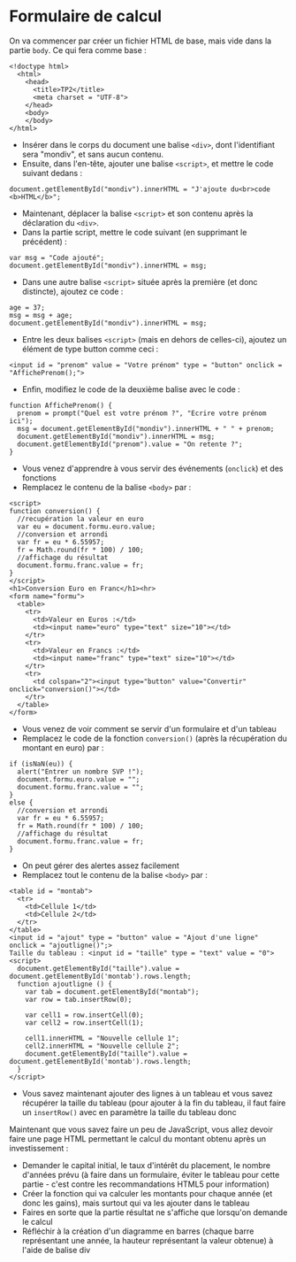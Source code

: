# Formulaire de calcul

On va commencer par créer un fichier HTML de base, mais vide dans la partie `body`. Ce qui fera comme base :

```
<!doctype html>
  <html>
    <head>
      <title>TP2</title>
      <meta charset = "UTF-8">
    </head>
    <body>
    </body>
</html>
```

- Insérer dans le corps du document une balise `<div>`, dont l'identifiant sera "mondiv", et sans aucun contenu.
- Ensuite, dans l'en-tête, ajouter une balise `<script>`, et mettre le code suivant dedans :
```
document.getElementById("mondiv").innerHTML = "J'ajoute du<br>code <b>HTML</b>";
```
- Maintenant, déplacer la balise `<script>` et son contenu après la déclaration du `<div>`. 
- Dans la partie script, mettre le code suivant (en supprimant le précédent) :
```
var msg = "Code ajouté";
document.getElementById("mondiv").innerHTML = msg;
```
- Dans une autre balise `<script>` située après la première (et donc distincte), ajoutez ce code :
```
age = 37;
msg = msg + age;
document.getElementById("mondiv").innerHTML = msg;
```
- Entre les deux balises `<script>` (mais en dehors de celles-ci), ajoutez un élément de type button comme ceci :
```
<input id = "prenom" value = "Votre prénom" type = "button" onclick = "AffichePrenom();">
```
- Enfin, modifiez le code de la deuxième balise avec le code :
```
function AffichePrenom() {
  prenom = prompt("Quel est votre prénom ?", "Ecrire votre prénom ici"); 
  msg = document.getElementById("mondiv").innerHTML + " " + prenom;
  document.getElementById("mondiv").innerHTML = msg; 
  document.getElementById("prenom").value = "On retente ?";
}
```
- Vous venez d'apprendre à vous servir des événements (`onclick`) et des fonctions
- Remplacez le contenu de la balise `<body>` par :
```
<script>
function conversion() {
  //recupération la valeur en euro
  var eu = document.formu.euro.value;
  //conversion et arrondi
  var fr = eu * 6.55957;
  fr = Math.round(fr * 100) / 100;
  //affichage du résultat
  document.formu.franc.value = fr;
}
</script>
<h1>Conversion Euro en Franc</h1><hr>
<form name="formu">
  <table>
    <tr>
      <td>Valeur en Euros :</td>
      <td><input name="euro" type="text" size="10"></td>
    </tr>
    <tr>
      <td>Valeur en Francs :</td>
      <td><input name="franc" type="text" size="10"></td>
    </tr>
    <tr>
      <td colspan="2"><input type="button" value="Convertir" onclick="conversion()"></td>
    </tr>
  </table>
</form>
```
- Vous venez de voir comment se servir d'un formulaire et d'un tableau
- Remplacez le code de la fonction `conversion()` (après la récupération du montant en euro) par :

```
if (isNaN(eu)) {
  alert("Entrer un nombre SVP !");
  document.formu.euro.value = "";
  document.formu.franc.value = "";		
}
else {
  //conversion et arrondi
  var fr = eu * 6.55957;
  fr = Math.round(fr * 100) / 100;
  //affichage du résultat
  document.formu.franc.value = fr;
}
```
- On peut gérer des alertes assez facilement
- Remplacez tout le contenu de la balise `<body>` par :

```
<table id = "montab">
  <tr>
    <td>Cellule 1</td>
    <td>Cellule 2</td>
  </tr>
</table>
<input id = "ajout" type = "button" value = "Ajout d'une ligne" onclick = "ajoutligne()";>
Taille du tableau : <input id = "taille" type = "text" value = "0">
<script>
  document.getElementById("taille").value = document.getElementById('montab').rows.length;
  function ajoutligne () {
    var tab = document.getElementById("montab");
    var row = tab.insertRow(0);

    var cell1 = row.insertCell(0);
    var cell2 = row.insertCell(1);

    cell1.innerHTML = "Nouvelle cellule 1";
    cell2.innerHTML = "Nouvelle cellule 2";
    document.getElementById("taille").value = document.getElementById('montab').rows.length;
  }
</script>
```
- Vous savez maintenant ajouter des lignes à un tableau et vous savez récupérer la taille du tableau (pour ajouter à la fin du tableau, il faut faire un `insertRow()` avec en paramètre la taille du tableau donc

Maintenant que vous savez faire un peu de JavaScript, vous allez devoir faire une page HTML permettant le calcul du montant obtenu après un investissement :

- Demander le capital initial, le taux d'intérêt du placement, le nombre d'années prévu (à faire dans un formulaire, éviter le tableau pour cette partie - c'est contre les recommandations HTML5 pour information)
- Créer la fonction qui va calculer les montants pour chaque année (et donc les gains), mais surtout qui va les ajouter dans le tableau
- Faires en sorte que la partie résultat ne s'affiche que lorsqu'on demande le calcul
- Réfléchir à la création d'un diagramme en barres (chaque barre représentant une année, la hauteur représentant la valeur obtenue) à l'aide de balise div
